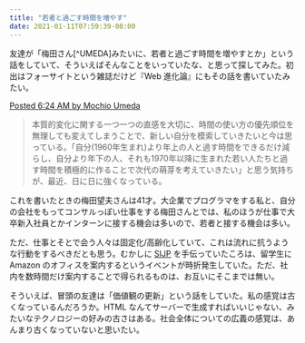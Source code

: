 ```yaml
---
title: "若者と過ごす時間を増やす"
date: 2021-01-11T07:59:39-08:00
---
```

友達が「梅田さん[^UMEDA]みたいに、若者と過ごす時間を増やすとか」という話をしていて、そういえばそんなことをいっていたな、と思って探してみた。初出はフォーサイトという雑誌だけど『Web 進化論』にもその話を書いていたみたい。

[Posted 6:24 AM by Mochio Umeda](http://www.mochioumeda.com/blog/2003_01_19_archive.html#87841020)

> 本質的変化に関する一つ一つの直感を大切に、時間の使い方の優先順位を無理しても変えてしまうことで、新しい自分を模索していきたいと今は思っている。「自分(1960年生まれ)より年上の人と過す時間をできるだけ減らし、自分より年下の人、それも1970年以降に生まれた若い人たちと過す時間を積極的に作ることで次代の萌芽を考えていきたい」と思う気持ちが、最近、日に日に強くなっている。

これを書いたときの梅田望夫さんは41才。大企業でプログラマをする私と、自分の会社をもってコンサルっぽい仕事をする梅田さんとでは、私のほうが仕事で大卒新入社員とかインターンに接する機会は多いので、若者と接する機会は多い。

ただ、仕事とそとで会う人々は固定化/高齢化していて、これは流れに抗うような行動をするべきだとも思う。むかしに [SIJP](https://sijp.org/) を手伝っていたころは、留学生に Amazon のオフィスを案内するというイベントが時折発生していた。ただ、社内を数時間だけ案内することで得られるものは、お互いにそこまでは無い。

そういえば、冒頭の友達は「価値観の更新」という話をしていた。私の感覚は古くなっているんだろうか。HTML なんてサーバーで生成すればいいじゃない、みたいなテクノロジーの好みの古さはある。社会全体についての広義の感覚は、あんまり古くなっていないと思いたい。

